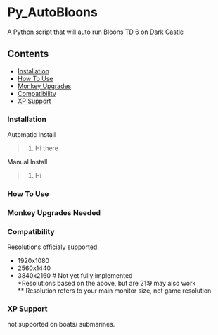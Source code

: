 # Py_AutoBloons
A Python script that will auto run Bloons TD 6 on Dark Castle

## Contents
* [Installation](#Installation)
* [How To Use](#How_To_Use)
* [Monkey Upgrades](Monkey_Upgrades_Needed)
* [Compatibility](#Compatibility)
* [XP Support](#XP_Support)

### Installation
Automatic Install  
> 1. Hi there
> 
Manual Install  
> 1. Hi
### How To Use

### Monkey Upgrades Needed

### Compatibility
Resolutions officialy supported:  
* 1920x1080  
* 2560x1440  
* 3840x2160 # Not yet fully implemented  
*Resolutions based on the above, but are 21:9 may also work  
** Resolution refers to your main monitor size, not game resolution  


### XP Support
not supported on boats/ submarines.


